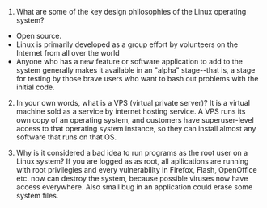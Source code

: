 1. What are some of the key design philosophies of the Linux operating system?
- Open source.
- Linux is primarily developed as a group effort by volunteers on the Internet from all over the world
- Anyone who has a new feature or software application to add to the system generally makes it available in an "alpha" stage--that is, a stage for testing by those brave users who want to bash out problems with the initial code.

2. In your own words, what is a VPS (virtual private server)?
It is a virtual machine sold as a service by internet hosting service. A VPS runs its own copy of an operating system, and customers have superuser-level access to that operating system instance, so they can install almost any software that runs on that OS.

3. Why is it considered a bad idea to run programs as the root user on a Linux system?
If you are logged as as root, all apllications are running with root privilegies and every vulnerability in Firefox, Flash, OpenOffice etc. now can destroy the system, because possible viruses now have access everywhere. Also small bug in an application could erase some system files.